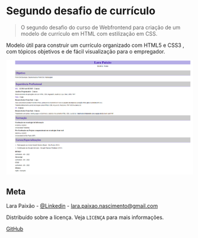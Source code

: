 # Segundo desafio de currículo
> O segundo desafio do curso de Webfrontend para criação de um modelo de currículo em HTML com estilização em CSS.

Modelo útil para construir um currículo organizado com HTML5 e CSS3 , com tópicos objetivos e de fácil visualização para o empregador.

![](imagemREADME.png)


## Meta

Lara Paixão - [@Linkedin](https://www.linkedin.com/in/larapaixao/) - lara.paixao.nascimento@gmail.com

Distribuído sobre a licença. Veja `LICENÇA` para mais informações.

[GitHub](https://github.com/LPaixao18)
